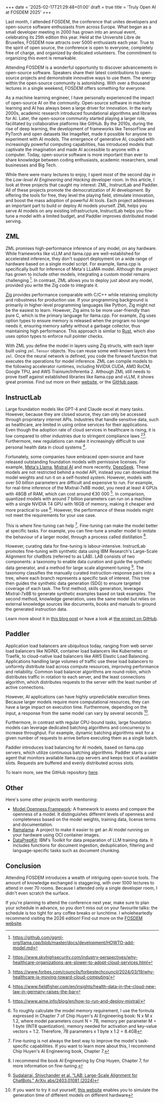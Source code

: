 +++
date = '2025-02-17T21:29:48+01:00'
draft = true
title = 'Truly Open AI at FOSDEM 2025'
+++

Last month, I attended FOSDEM, the conference that unites developers and open-source software enthusiasts from across Europe. What began as a small developer meeting in 2000 has grown into an annual event, celebrating its 25th edition this year. Held at the Université Libre de Bruxelles, FOSDEM now attracts over 5000 enthusiasts each year. True to the spirit of open source, the conference is open to everyone, completely free of charge, and organized by dedicated volunteers. The commitment to organizing this event is remarkable.

Attending FOSDEM is a wonderful opportunity to discover advancements in open-source software. Speakers share their latest contributions to open-source projects and demonstrate innovative ways to use them. The energy within the open-source community is astonishing. With over a thousand lectures in a single weekend, FOSDEM offers something for everyone.

As a machine learning engineer, I have personally experienced the impact of open-source AI on the community. Open-source software in machine learning and AI has always been a large driver for innovation. In the early 2000s, academic research introduced foundational algorithms and libraries for AI. Later, the open-source community started playing a larger role, facilitated by collaborative platforms like GitHub. By the 2010s, during the rise of deep learning, the development of frameworks like TensorFlow and PyTorch and open datasets like ImageNet, made it possible for anyone to experiment with AI models. The emergence of generative AI, coupled with increasingly powerful computing capabilities, has introduced models that captivate the imagination and made AI accessible to anyone with a computer. Today, open-source software is more important than ever to share knowledge between coding enthusiasts, academic researchers, small businesses and Big Tech.

While there were many lectures to enjoy, I spent most of the second day in the *Low-level AI Engineering and Hacking* developer room. In this article, I look at three projects that caught my interest: ZML, InstructLab and Paddler. All of these projects promote the democratization of AI development. By offering the tools for free, they level the playing field, stimulate innovation, and boost the mass adoption of powerful AI tools. Each project addresses an important part to build or deploy AI models yourself. ZML helps you serve AI models on any existing infrastructure, InstructLab helps you fine-tune a model with a limited budget, and Paddler improves distributed model serving.

## ZML

ZML promises high-performance inference of any model, on any hardware. While frameworks like vLLM and llama.cpp are well-established for accelerated inference, they don't support deployment on a wide range of hardware based on a single model script. For example, llama.cpp is specifically built for inference of Meta's LLaMA model. Although the project has grown to include other models, integrating a custom model remains challenging [^10]. In contrast, ZML allows you to deploy just about any model, provided you write the Zig code to integrate it.

[^10]: https://github.com/ggml-org/llama.cpp/blob/master/docs/development/HOWTO-add-model.md

[Zig](https://ziglang.org/) provides performance comparable with C/C++ while retaining simplicity and robustness for production use. If your programming background is primarily in higher-level programming languages like Python, Zig might not be the easiest to learn. However, Zig aims to be more user-friendly than pure C, which is the primary language for llama.cpp. For example, Zig uses option types to ensure memory is released when the program no longer needs it, ensuring memory safety without a garbage collector, thus maintaining high performance. This approach is similar to [Rust](https://www.rust-lang.org/), which also uses option types to enforce null pointer checks.

With ZML you define the model in layers using Zig structs, with each layer built using `zml.Tensor` objects. You can reuse some well-known layers from `zml`. Once the neural network is defined, you code the forward function that executes the operations for model inference.
ZML can compile models to the following accelerator runtimes, including NVIDIA CUDA, AMD RoCM, Google TPU, and AWS Trainium/Inferentia 2. Although ZML still needs to prove itself against established libraries like llama.cpp and vLLM, it shows great promise. Find out more on their [website](https://zml.ai/), or the [GitHub page](https://github.com/zml/zml/tree/master).

## InstructLab

Large foundation models like GPT-4 and Claude excel at many tasks. However, because they are closed source, they can only be accessed through proprietary internet APIs. Industries that handle sensitive data, such as healthcare, are limited in using online services for their applications. Even though the adoption rate of cloud services in healthcare is rising, it is low compared to other industries due to stringent compliance laws [^1][^2]. Furthermore, new regulations can make it increasingly difficult to use personal health data in cloud systems [^3].

[^1]: https://www.skyhighsecurity.com/industry-perspectives/why-healthcare-organizations-are-slower-to-adopt-cloud-services.html

[^2]: https://www.forbes.com/councils/forbestechcouncil/2024/03/19/why-healthcare-is-moving-toward-cloud-computing/

[^3]: https://www.fieldfisher.com/en/insights/health-data-in-the-cloud-new-law-in-germany-raises-the-bar

Fortunately, some companies have embraced open-source and have released outstanding foundation models with permissive licenses. For example, [Meta's Llama](https://www.llama.com/), [Mistral AI](https://mistral.ai/models) and more recently, [DeepSeek](https://github.com/deepseek-ai/DeepSeek-R1). These models are not restricted behind a model API, instead you can download the model weights and run it on a self-hosted system. However, models with over 50 billion parameters are difficult and expensive to run. For example, for real-time inference of the Mixtral-7x8B model, you need at least 4 GPUs with 48GB of RAM, which can cost around €30 000 [^4]. In comparison, quantized models with around 7 billion parameters can run on a machine with a single NVIDIA T4 GPU with 16GB of memory, making it cheaper and more practical to use [^5]. However, the performance of these models might not meet the requirements for your use case.

[^4]: https://www.aime.info/blog/en/how-to-run-and-deploy-mixtral/

[^5]: To roughly calculate the model memory requirement, I use the formula expressed in Chapter 7 of Chip Huyen's AI Engineering book: 
N x M x 1.2, where model parameters count N = 7B, memory per parameter M = 1 byte (INT8 quantization), memory needed for activation and key-value vectors = 1.2. Therefore, 7B parameters x 1 byte x 1.2 = 8.4GB

This is where fine-tuning can help [^6]. Fine-tuning can make the model better at specific tasks. For example, you can fine-tune a smaller model to imitate the behaviour of a larger model, through a process called distillation [^7].

[^6]: Fine-tuning is not always the best way to improve the model's task-specific capabilities. If you want to learn more about this, I recommend Chip Huyen's AI Engineering book, Chapter 7.
[^7]: I recommend the book AI Engineering by Chip Huyen, Chapter 7, for more information on fine-tuning.

However, curating data for fine-tuning is labour-intensive. InstructLab promotes fine-tuning with synthetic data using IBM Research's Large-Scale Alignment for chatBots (referred to as LAB). LAB consists of two components: a taxonomy to enable data curation and guide the synthetic data generator, and a method for large scale alignment-tuning [^8]. The taxonomy classifies the manually curated instruction-response pairs into a tree, where each branch represents a specific task of interest. This tree then guides the synthetic data generation (SDG) to ensure targeted coverage of each task. The first method, skills generation, leverages Mixtral-7x8B to generate synthetic examples based on task examples. The second method, knowledge generation, uses the same model but relies on external knowledge sources like documents, books and manuals to ground the generated instruction data.

[^8]: [Sudalairaj, Shivchander et al. “LAB: Large-Scale Alignment for ChatBots.” ArXiv abs/2403.01081 (2024)](https://arxiv.org/abs/2403.01081)

Learn more about it in [this blog post](https://www.redhat.com/en/topics/ai/what-is-instructlab) or have a look at [the project on GitHub](https://github.com/instructlab).

## Paddler

Application load balancers are ubiquitous today, ranging from web server load balancers like NGINX, container load balancers like Kubernetes or Traefik, to cloud-native load balancers like AWS Elastic Load Balancing. Applications handling large volumes of traffic use these load balancers to uniformly distribute load across compute resources, improving performance and reliability. Common load balancer algorithms are round-robin, which distributes traffic in rotation to each server, and the least connections algorithm, which distributes requests to the server with the least number of active connections. 

However, AI applications can have highly unpredictable execution times. Because larger models require more computational resources, they can have a large impact on execution time. Furthermore, depending on the input, a response from the same model can vary by several  seconds [^20]. 

[^20]: If you want to try it out yourself, [this website](https://openllmbenchmarks.com/index.html) enables you to simulate the generation time of different models on different hardware

Furthermore, in contrast with regular CPU-bound tasks, large foundation models can leverage dedicated batching algorithms and concurrency to increase throughput. For example, dynamic batching algorithms wait for a given number of requests to arrive before executing them as a single batch. 

Paddler introduces load balancing for AI models, based on llama.cpp servers, which utilize continuous batching algorithms. Paddler starts a user agent that monitors available llama.cpp servers and keeps track of available slots. Requests are buffered and evenly distributed across slots.

To learn more, see the GitHub repository [here](https://github.com/distantmagic/paddler).

## Other
Here's some other projects worth mentioning:
- [Model Openness Framework](https://isitopen.ai/): A framework to assess and compare the openness of a model. It distinguishes different levels of openness and completeness based on the model weights, training data, license terms and documentation.
- [Ramalama](https://github.com/containers/ramalama): A project to make it easier to get an AI model running on your hardware using OCI container images.
- [DataPrepKit](https://github.com/IBM/data-prep-kit): IBM's Toolkit for data preparation of LLM training data. It includes functions for document ingestion, deduplication, filtering and language-specific tasks such as document chunking.

## Conclusion
Attending FOSDEM introduces a wealth of intriguing open-source tools. The amount of knowledge exchanged is staggering, with over 1000 lectures to attend in over 70 rooms. Because I attended only a single developer room, I didn't even scratch the surface.

If you're planning to attend the conference next year, make sure to plan your schedule in advance, so you don't miss out on your favourite talks: the schedule is too tight for any coffee breaks or lunchtime. I wholeheartedly recommend visiting the 2026 edition! Find out more on the [FOSDEM website](https://fosdem.org/2025/about/).

